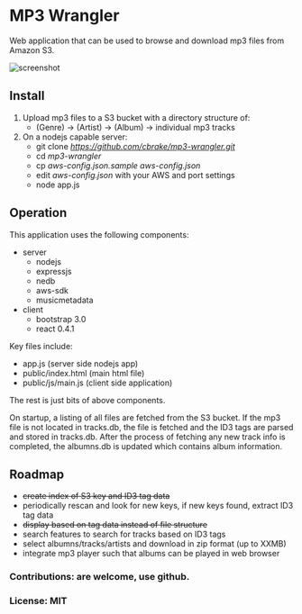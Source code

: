 MP3 Wrangler
============

Web application that can be used to browse and download mp3 files from Amazon S3.

![screenshot](https://raw.github.com/cbrake/mp3-wrangler/master/screenshot.png)

Install
-------

1. Upload mp3 files to a S3 bucket with a directory structure of:
   * (Genre) -> (Artist) -> (Album) -> individual mp3 tracks
1. On a nodejs capable server:
   * git clone *https://github.com/cbrake/mp3-wrangler.git*
   * cd *mp3-wrangler*
   * cp *aws-config.json.sample* *aws-config.json*
   * edit *aws-config.json* with your AWS and port settings
   * node app.js

Operation
---------

This application uses the following components:

* server
    * nodejs
    * expressjs
    * nedb
    * aws-sdk
    * musicmetadata
* client
    * bootstrap 3.0
    * react 0.4.1

Key files include:

* app.js (server side nodejs app)
* public/index.html (main html file)
* public/js/main.js (client side application)

The rest is just bits of above components.

On startup, a listing of all files are fetched from the S3 bucket.  If the mp3 file is not
located in tracks.db, the file is fetched and the ID3 tags are parsed and stored in
tracks.db.  After the process of fetching any new track info is completed, the albumns.db
is updated which contains album information.

Roadmap
-------

* ~~create index of S3 key and ID3 tag data~~
* periodically rescan and look for new keys, if new keys found, extract ID3 tag data
* ~~display based on tag data instead of file structure~~
* search features to search for tracks based on ID3 tags
* select albumns/tracks/artists and download in zip format (up to XXMB)
* integrate mp3 player such that albums can be played in web browser

### Contributions: are welcome, use github.

### License: MIT

